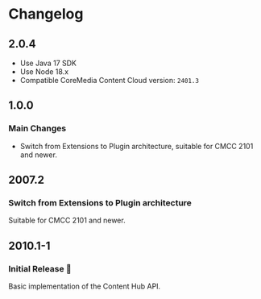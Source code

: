 Changelog
================================================================================

2.0.4
--------------------------------------------------------------------------------

- Use Java 17 SDK
- Use Node 18.x
- Compatible CoreMedia Content Cloud version: `2401.3`

1.0.0
--------------------------------------------------------------------------------

### Main Changes

* Switch from Extensions to Plugin architecture, suitable for CMCC 2101 and newer.


2007.2
--------------------------------------------------------------------------------

### Switch from Extensions to Plugin architecture

Suitable for CMCC 2101 and newer.

2010.1-1
--------------------------------------------------------------------------------

### Initial Release 🥳

Basic implementation of the Content Hub API.
